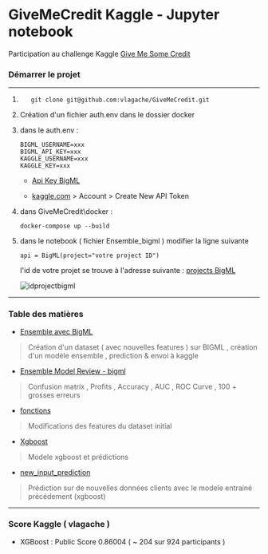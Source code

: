# GiveMeCredit Kaggle - Jupyter notebook 

Participation au challenge Kaggle [Give Me Some Credit ](https://www.kaggle.com/c/GiveMeSomeCredit)


### Démarrer le projet 
________________________________________________________
1. 
     ```
        git clone git@github.com:vlagache/GiveMeCredit.git
     ```
2. Création d'un fichier auth.env dans le dossier docker
3. dans le auth.env : 
    ```
    BIGML_USERNAME=xxx
    BIGML_API_KEY=xxx
    KAGGLE_USERNAME=xxx
    KAGGLE_KEY=xxx
    ```
    - [Api Key BigML](https://bigml.com/account/apikey)

    - [kaggle.com](https://www.kaggle.com/) > Account > Create New API Token
4. dans GiveMeCredit\docker :
    ```
    docker-compose up --build
    ```
5. dans le notebook ( fichier Ensemble_bigml ) modifier la ligne suivante 
    ```
    api = BigML(project="votre project ID")
    ```
    l'id de votre projet se trouve à l'adresse suivante : [projects BigML](https://bigml.com/dashboard/projects/)

    ![idprojectbigml](https://github.com/vlagache/give_me_credit/blob/master/img/idprojectbigml.JPG) 


__________________________________________________________________
### Table des matières


*  [Ensemble avec BigML](https://github.com/vlagache/GiveMeCredit/blob/master/GiveMeCredit-Ensemble.ipynb)
> Création d'un dataset ( avec nouvelles features ) sur BIGML , création d'un modèle ensemble , prediction &   envoi à kaggle
*  [Ensemble Model Review - bigml](https://github.com/vlagache/GiveMeCredit/blob/master/GiveMeCredit-Ensemble-ModelReview.ipynb)
> Confusion matrix , Profits , Accuracy , AUC , ROC Curve , 100 + grosses erreurs
*  [fonctions](https://github.com/vlagache/give_me_credit/blob/master/fonctions.ipynb)
> Modifications des features du dataset initial 
* [Xgboost](https://github.com/vlagache/give_me_credit/blob/master/3-Xgboost.ipynb)
> Modele xgboost et prédictions 
* [new_input_prediction](https://github.com/vlagache/give_me_credit/blob/master/4-new_input_prediction.ipynb)
> Prédiction sur de nouvelles données clients avec le modele entrainé précédement (xgboost)

________________________
### Score Kaggle ( vlagache )
* XGBoost : Public Score 0.86004 ( ~ 204 sur 924 participants )